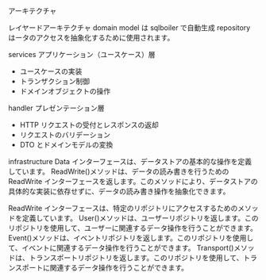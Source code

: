 アーキテクチャ

レイヤードアーキテクチャ
domain
model は sqlboiler で自動生成
repository はータのアクセスを抽象化するために使用されます。

services
アプリケーション（ユースケース）層

- ユースケースの実装
- トランザクション制御
- ドメインオブジェクトの操作

handler
プレゼンテーション層

- HTTP リクエストの受付とレスポンスの返却
- リクエストのバリデーション
- DTO とドメインモデルの変換

infrastructure
Data インターフェースは、データストアの基本的な操作を定義しています。
ReadWrite()メソッドは、データの読み書きを行うための ReadWrite インターフェースを返します。このメソッドにより、データストアの具体的な実装に依存せずに、データの読み書き操作を抽象化できます。

ReadWrite インターフェースは、特定のリポジトリにアクセスするためのメソッドを定義しています。
User()メソッドは、ユーザーリポジトリを返します。このリポジトリを使用して、ユーザーに関連するデータ操作を行うことができます。
Event()メソッドは、イベントリポジトリを返します。このリポジトリを使用して、イベントに関連するデータ操作を行うことができます。
Transport()メソッドは、トランスポートリポジトリを返します。このリポジトリを使用して、トランスポートに関連するデータ操作を行うことができます。
